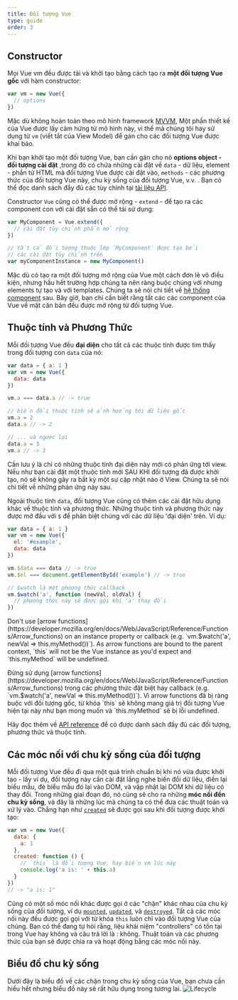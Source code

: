 ```yaml
---
title: Đối tượng Vue
type: guide
order: 3
---
```


## Constructor

Mọi Vue vm đều được tải và khởi tạo bằng cách tạo ra **một đối tượng Vue gốc** với hàm constructor:
``` js
var vm = new Vue({
  // options
})
```

Mặc dù không hoàn toàn theo mô hình framework [MVVM](https://en.wikipedia.org/wiki/Model_View_ViewModel), Một phần thiết kế của Vue được lấy cảm hứng từ mô hình này, vì thế mà chúng tôi hay sử dụng từ `vm` (viết tắt của View Model) để gán cho các đối tượng Vue được khai báo.

Khi bạn khởi tạo một đối tượng Vue, bạn cần gán cho nó  **options object - đối tượng cài đặt** ,trong đó có chứa những cài đặt về `data` - dữ liệu, element - phần tử HTML mà đối tượng Vue được cài đặt vào, `methods` - các phương thức của đối tượng Vue này, chu kỳ sống của đối tượng Vue, v.v. . Bạn có thể đọc danh sách đầy đủ các tùy chỉnh tại [tài liệu API](../api).

Constructor `Vue` cũng có thể được mở rộng - `extend` - để tạo ra các component con với cài đặt sẵn có thể tái sử dụng:
``` js
var MyComponent = Vue.extend({
  // cài đặt tùy chỉnh phần mở rộng
})

// tất cả đối tượng thuộc lớp `MyComponent` được tạo bởi
// các cài đặt tùy chỉnh trên
var myComponentInstance = new MyComponent()
```

Mặc dù có tạo ra một đối tượng mở rộng của Vue một cách đơn lẻ vô điều kiện, nhưng hầu hết trường hợp chúng ta nên ràng buộc chúng với nhưng elements tự tạo và với templates. Chúng ta sẽ nói chi tiết về [hệ thống component](components.html) sau. Bây giờ, bạn chỉ cần biết rằng tất các các component của Vue về mặt căn bản đều được mở rộng từ đối tượng Vue.

## Thuộc tính và Phương Thức

Mỗi đối tượng Vue đều **đại diện** cho tất cả các thuộc tính được tìm thấy trong đối tượng con `data` của nó:

``` js
var data = { a: 1 }
var vm = new Vue({
  data: data
})

vm.a === data.a // -> true

// biến đổi thuộc tính sẽ ảnh hưởng tới dữ liệu gốc
vm.a = 2
data.a // -> 2

// ... và ngược lại
data.a = 3
vm.a // -> 3
```

Cần lưu ý là chỉ có những thuộc tính đại diện này mới có phản ứng tới view. Nếu như bạn cài đặt một thuộc tính mới SAU KHI đối tượng đã được khởi tạo, nó sẽ không gây ra bất kỳ một sự cập nhật nào ở View. Chúng ta sẽ nói chi tiết về những phản ứng này sau.

Ngoài thuộc tính `data`, đối tượng Vue cũng có thêm các cài đặt hữu dụng khác về thuộc tính và phương thức. Những thuộc tính và phương thức này được mở đầu với `$` để phân biệt chúng với các dữ liệu 'đại diện' trên. Ví dụ:

``` js
var data = { a: 1 }
var vm = new Vue({
  el: '#example',
  data: data
})

vm.$data === data // -> true
vm.$el === document.getElementById('example') // -> true

// $watch là một phương thức callback
vm.$watch('a', function (newVal, oldVal) {
  // phương thức này sẽ được gọi khi 'a' thay đổi
})
```

<p class="tip">Don't use [arrow functions](https://developer.mozilla.org/en/docs/Web/JavaScript/Reference/Functions/Arrow_functions) on an instance property or callback (e.g. `vm.$watch('a', newVal => this.myMethod())`). As arrow functions are bound to the parent context, `this` will not be the Vue instance as you'd expect and `this.myMethod` will be undefined.</p>

<p class="tip">Đừng sử dụng [arrow functions](https://developer.mozilla.org/en/docs/Web/JavaScript/Reference/Functions/Arrow_functions) trong các phương thức đặt biệt hay callback (e.g. `vm.$watch('a', newVal => this.myMethod())`). Vì arrow functions đã bị ràng buộc với đối tượng gốc, từ khóa `this` sẽ không mang giá trị đối tượng Vue hiện tại này như bạn mong muốn và `this.myMethod` sẽ bị lỗi undefined.</p>

Hãy đọc thêm về [API reference](../api) để có được danh sách đầy đủ các đối tượng, phương thức và thuộc tính.

## Các móc nối với chu kỳ sống của đối tượng


Mỗi đối tượng Vue đều đi qua một quá trình chuẩn bị khi nó vừa được khởi tạo - lấy ví dụ, đối tượng này cần cài đặt lắng nghe biến đổi dữ liệu, điền lại biểu mẫu, đè biểu mẫu đó lại vào DOM, và vập nhật lại DOM khi dữ liệu có thay đổi. Trong những giai đoạn đó, nó cũng sẽ cho ra những **móc nối đến chu kỳ sống**, và đây là những lúc mà chúng ta có thể đưa các thuật toán và xử lý vào. Chẳng hạn như [`created`](../api/#created) sẽ được gọi sau khi đối tượng được khởi tạo:

``` js
var vm = new Vue({
  data: {
    a: 1
  },
  created: function () {
    // `this` là đối tượng Vue, hay biến vm lúc này
    console.log('a is: ' + this.a)
  }
})
// -> "a is: 1"
```

Cũng có một số móc nối khác được gọi ở các "chặn" khác nhau của chu kỳ sống của đối tượng, ví dụ [`mounted`](../api/#mounted), [`updated`](../api/#updated), và [`destroyed`](../api/#destroyed). Tất cả các móc nối này đều được gọi gọi với từ khóa `this` luôn chỉ vào đối tượng Vue của chúng. Bạn có thể đang tự hỏi rằng, liệu khái niệm "controllers" có tồn tại trong Vue hay không và câu trả lời là : không. Thuật toán và các phương thức của bạn sẽ được chia ra và hoạt động bằng các móc nối này.

## Biểu đồ chu kỳ sống

Dưới đây là biểu đồ về các chặn trong chu kỳ sống của Vue, bạn chưa cần hiểu hết nhưng biểu đồ này sẽ rất hữu dụng trong tương lai.
![Lifecycle](/images/lifecycle.png)
